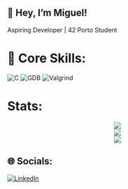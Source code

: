 ## 👋 Hey, I’m Miguel!
Aspiring Developer | 42 Porto Student

# 🚀 Core Skills:
![C](https://img.shields.io/badge/c-%2300599C.svg?style=for-the-badge&logo=c&logoColor=white) ![GDB](https://img.shields.io/badge/gdb-%23121011.svg?style=for-the-badge&logo=gnu&logoColor=white) ![Valgrind](https://img.shields.io/badge/valgrind-%23007844.svg?style=for-the-badge&logo=valgrind&logoColor=white)

# Stats:
<p align="center">
  <img src="https://github-readme-streak-stats.herokuapp.com/?user=m3irel3s&theme=github_dark&hide_border=true"/><br/>
  <img src="https://github-readme-stats.vercel.app/api?username=m3irel3s&theme=github_dark&hide_border=true&include_all_commits=false&count_private=false"/><br/>
  <img src="https://github-readme-stats.vercel.app/api/top-langs/?username=m3irel3s&theme=github_dark&hide_border=true&include_all_commits=false&count_private=false&layout=compact"/>
</p>

## 🌐 Socials:
[![LinkedIn](https://img.shields.io/badge/LinkedIn-%230077B5.svg?logo=linkedin&logoColor=white)](https://www.linkedin.com/in/miguelmeireles25/)
<!-- Proudly created with GPRM ( https://gprm.itsvg.in ) -->
